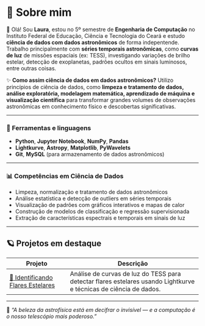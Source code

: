 # 🌠 Sobre mim

👋 Olá! Sou **Laura**, estou no 5º semestre de **Engenharia de Computação** no Instituto Federal de Educação, Ciência e Tecnologia do Ceará e estudo **ciência de dados com dados astronômicos** de forma indepentende. Trabalho principalmente com **séries temporais astronômicas**, como **curvas de luz** de missões espaciais (ex: TESS), investigando variações de brilho estelar, detecção de exoplanetas, padrões ocultos em sinais luminosos, entre outras coisas.

✨ **Como assim ciência de dados em dados astronômicos?** Utilizo princípios de ciência de dados, como **limpeza e tratamento de dados, análise exploratória, modelagem matemática, aprendizado de máquina e visualização científica** para transformar grandes volumes de observações astronômicas em conhecimento físico e descobertas significativas.

---

### 🧠 Ferramentas e linguagens
- **Python**, **Jupyter Notebook**, **NumPy**, **Pandas**  
- **Lightkurve**, **Astropy**, **Matplotlib**, **PyWavelets**  
- **Git**, **MySQL** (para armazenamento de dados astronômicos)

---

  ### 📊 Competências em Ciência de Dados

- Limpeza, normalização e tratamento de dados astronômicos
- Análise estatística e detecção de outliers em séries temporais
- Visualização de padrões com gráficos interativos e mapas de calor
- Construção de modelos de classificação e regressão supervisionada
- Extração de características espectrais e temporais em sinais de luz

---

## 🪐 Projetos em destaque

| Projeto | Descrição | 
|----------|------------|
| [🌟 Identificando Flares Estelares](https://github.com/Laura-KP/identificando_flares_estelares) | Análise de curvas de luz do TESS para detectar flares estelares usando Lightkurve e técnicas de ciência de dados. |



---

📡 *“A beleza da astrofísica está em decifrar o invisível — e a computação é o nosso telescópio mais poderoso.”*



